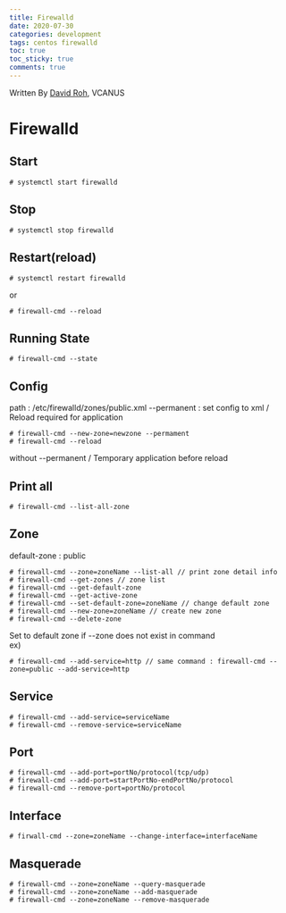```yaml
---
title: Firewalld
date: 2020-07-30
categories: development
tags: centos firewalld
toc: true
toc_sticky: true
comments: true
---
```


Written By [David Roh](https://github.com/tsedek), VCANUS

# Firewalld

## Start

```
# systemctl start firewalld
```

## Stop

```
# systemctl stop firewalld
```

## Restart(reload)

```
# systemctl restart firewalld
```
or
```
# firewall-cmd --reload
```

## Running State

```
# firewall-cmd --state
```

## Config

path : /etc/firewalld/zones/public.xml
--permanent : set config to xml / Reload required for application
```
# firewall-cmd --new-zone=newzone --permament
# firewall-cmd --reload
```

without --permanent / Temporary application before reload

## Print all

```
# firewall-cmd --list-all-zone
```

## Zone
default-zone : public
```
# firewall-cmd --zone=zoneName --list-all // print zone detail info
# firewall-cmd --get-zones // zone list
# firewall-cmd --get-default-zone
# firewall-cmd --get-active-zone
# firewall-cmd --set-default-zone=zoneName // change default zone
# firewall-cmd --new-zone=zoneName // create new zone
# firewall-cmd --delete-zone
```
Set to default zone if --zone does not exist in command <br>
ex)
```
# firewall-cmd --add-service=http // same command : firewall-cmd --zone=public --add-service=http
```

## Service

```
# firewall-cmd --add-service=serviceName
# firewall-cmd --remove-service=serviceName
```

## Port

```
# firewall-cmd --add-port=portNo/protocol(tcp/udp)
# firewall-cmd --add-port=startPortNo-endPortNo/protocol
# firewall-cmd --remove-port=portNo/protocol
```

## Interface

```
# firwall-cmd --zone=zoneName --change-interface=interfaceName
```

## Masquerade

```
# firewall-cmd --zone=zoneName --query-masquerade
# firewall-cmd --zone=zoneName --add-masquerade
# firewall-cmd --zone=zoneName --remove-masquerade
```
